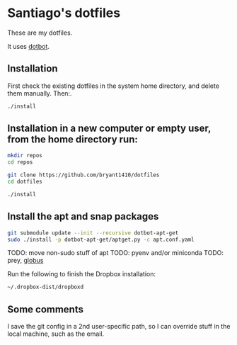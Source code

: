 # Santiago's dotfiles

These are my dotfiles.

It uses [dotbot](https://github.com/anishathalye/dotbot).

## Installation

First check the existing dotfiles in the system home directory, and delete them manually. Then:.

```bash
./install
```

## Installation in a new computer or empty user, from the home directory run:

```bash
mkdir repos
cd repos

git clone https://github.com/bryant1410/dotfiles
cd dotfiles

./install
```

## Install the apt and snap packages

```bash
git submodule update --init --recursive dotbot-apt-get
sudo ./install -p dotbot-apt-get/aptget.py -c apt.conf.yaml
```

TODO: move non-sudo stuff of apt
TODO: pyenv and/or miniconda
TODO: prey, [globus](https://downloads.globus.org/globus-connect-personal/v3/linux/stable/globusconnectpersonal-latest.tgz)

Run the following to finish the Dropbox installation:

```bash
~/.dropbox-dist/dropboxd
```

## Some comments

I save the git config in a 2nd user-specific path, so I can override stuff in the local machine, such as the email. 
